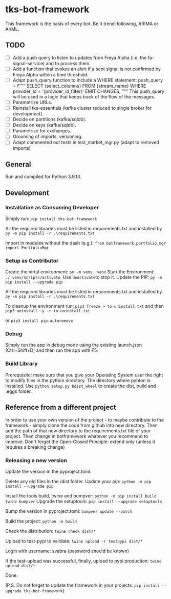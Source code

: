 # tks-bot-framework
This framework is the basis of every bot. Be it trend-following, ARIMA or AI/ML.

## TODO 
- [ ] Add a push query to listen to updates from Freya Alpha (i.e. the fa-signal-service) and to process them.
- [ ] Add a function that evokes an alert if a sent signal is not confirmed by Freya Alpha within a time threshold.
- [ ] Adapt push_query function to include a WHERE statement:
    push_query = f"""
    SELECT {select_columns} FROM {stream_name}
    WHERE provider_id = '{provider_id_filter}'
    EMIT CHANGES;
    """
    This push_query will be used in a logic that keeps track of the flow of the messages.
- [ ] Parametrize URLs.
- [ ] Reinstall tks-essentials (kafka cluster reduced to single broker for development).
- [ ] Decide on partitions (kafka/sqldb).
- [ ] Decide on keys (kafka/sqldb).
- [ ] Parametrize for exchanges.
- [ ] Grooming of imports, versioning.
- [ ] Adapt commented out tests in test_market_mgr.py (adapt to removed imports)

## General
Run and compiled for Python 3.9.13.

## Development

### Installation as Consuming Developer

Simply run: `pip install tks-bot-framework`

All the required libraries must be listed in requirements.txt and installed by  `py -m pip install -r .\requirements.txt`

Import in modules without the dash (e.g.): `from botframework.portfolio_mgr import PortfolioMgr`

### Setup as Contributor
Create the virtul environment: `py -m venv .venv`
Start the Environment: `./.venv/Scripts/activate`. Use `deactivate`to stop it.
Update the PIP: `py -m pip install --upgrade pip`

All the required libraries must be listed in requirements.txt and installed by  `py -m pip install -r .\requirements.txt`

To cleanup the environment run:
`pip3 freeze > to-uninstall.txt` and then
`pip3 uninstall -y -r to-uninstall.txt`

or `pip3 install pip-autoremove`

### Debug
Simply run the app in debug mode using the existing launch.json (Ctrl+Shift+D) and then run the app with F5.

### Build Library
Prerequisite: make sure that you give your Operating System user the right to modify files in the python directory. The directory where pyhton is installed.
Use `python setup.py bdist_wheel` to create the dist, build and .eggs folder.

## Reference from a different project
In order to use your own version of the project - to maybe contribute to the framework - simply clone the code from github into new directory. Then add the path of that new directory to the requirements.txt file of your project. Then change in botframework whatever you recommend to improve. Don't forget the Open-Closed Principle: extend only (unless it requires a breaking change)

### Releasing a new version

Update the version in the pyproject.toml.

Delete any old files in the /dist folder.
Update your pip: `python -m pip install --upgrade pip`

Install the tools build, twine and bumpver: `python -m pip install build twine bumpver`
Upgrade the setuptools: `pip install --upgrade setuptools`

Bump the version in pyproject.toml: `bumpver update --patch`

Build the project: `python -m build`

Check the distribution: `twine check dist/*`

Upload to test-pypi to validate: `twine upload -r testpypi dist/*`

Login with username: svabra (password should be known)

If the test-upload was successful, finally, upload to pypi production: `twine upload dist/*`

Done.

(P.S. Do not forget to update the framework in your projects: `pip install --upgrade tks-bot-framework`)